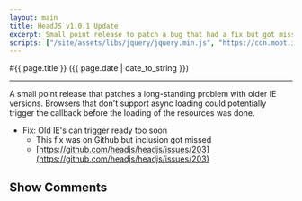 ```yaml
---
layout: main
title: HeadJS v1.0.1 Update
excerpt: Small point release to patch a bug that had a fix but got missed
scripts: ["/site/assets/libs/jquery/jquery.min.js", "https://cdn.moot.it/latest/moot.min.js", "/site/assets/js/comments.min.js"]
---
```


#{{ page.title }} ({{ page.date | date_to_string }})

<hr />

A small point release that patches a long-standing problem with older IE versions. Browsers that don't support async loading could potentially trigger the callback before the loading of the resources was done.

- Fix: Old IE's can trigger ready too soon
  - This fix was on Github but inclusion got missed
  - [https://github.com/headjs/headjs/issues/203](https://github.com/headjs/headjs/issues/203)


 

<div onclick="blog.loadComments(this, 'posts/release/1.0.1', 'Leave a comment')" style="cursor: pointer;">
    <h2>Show Comments</h2>
</div>
<div id="moot">&nbsp;</div>
